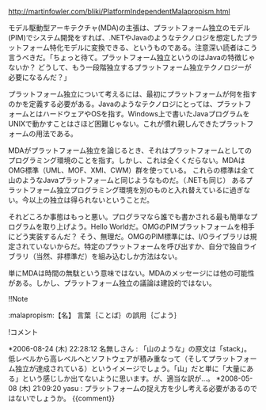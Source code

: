 http://martinfowler.com/bliki/PlatformIndependentMalapropism.html

モデル駆動型アーキテクチャ(MDA)の主張は、プラットフォーム独立のモデル(PIM)でシステム開発をすれば、.NETやJavaのようなテクノロジを想定したプラットフォーム特化モデルに変換できる、というものである。注意深い読者はこう言うべきだ。「ちょっと待て。プラットフォーム独立というのはJavaの特徴じゃないか？ どうして、もう一段階独立するプラットフォーム独立テクノロジーが必要になるんだ？」

プラットフォーム独立について考えるには、最初にプラットフォームが何を指すのかを定義する必要がある。Javaのようなテクノロジにとっては、プラットフォームとはハードウェアやOSを指す。Windows上で書いたJavaプログラムをUNIXで動かすことはさほど困難じゃない。これが慣れ親しんできたプラットフォームの用法である。

MDAがプラットフォーム独立を論じるとき、それはプラットフォームとしてのプログラミング環境のことを指す。しかし、これは全くくだらない。MDAはOMG標準（UML、MOF、XMI、CWM）群を使っている。
これらの標準は全て山のようなJavaプラットフォームと同じようなものだ。（.NETも同じ）
あるプラットフォーム独立プログラミング環境を別のものと入れ替えているに過ぎない。今以上の独立は得られないということだ。

それどころか事態はもっと悪い。プログラマなら誰でも書かされる最も簡単なプログラムを取り上げよう。Hello Worldだ。OMGのPIMプラットフォームを相手にどう実装するんだ？ そう、無理だ。OMGのPIM標準には、I/Oライブラリは規定されていないからだ。特定のプラットフォームを呼び出すか、自分で独自ライブラリ（当然、非標準だ）を組み込むしか方法はない。

単にMDAは時間の無駄という意味ではない。MDAのメッセージには他の可能性がある。しかし、プラットフォーム独立の議論は建設的ではない。

!!Note

:malapropism:【名】 言葉｛ことば｝の誤用｛ごよう｝ 

!コメント

*2006-08-24 (木) 22:28:12 名無しさん : 「山のような」の原文は「stack」。低レベルから高レベルへとソフトウェアが積み重なって（そしてプラットフォーム独立が達成されている）というイメージでしょう。「山」だと単に「大量にある」という感じしか出てないように思います。が、適当な訳が...。
*2008-05-08 (木) 21:09:20 yasu : プラットフォームの捉え方を少し考える必要があるのではないでしょうか。
{{comment}}
